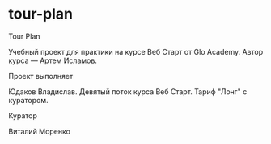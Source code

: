 # tour-plan

Tour Plan

Учебный проект для практики на курсе Веб Старт от Glo Academy. Автор курса — Артем Исламов.

Проект выполняет

Юдаков Владислав. Девятый поток курса Веб Старт. Тариф "Лонг" с куратором.

Куратор

Виталий Моренко
